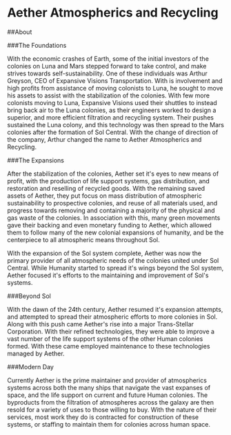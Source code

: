 # Aether Atmospherics and Recycling

##About

###The Foundations

With the economic crashes of Earth, some of the initial investors of the colonies on Luna and Mars stepped forward to take control, and make strives towards self-sustainability. One of these individuals was Arthur Greyson, CEO of Expansive Visions Transportation. With is involvement and high profits from assistance of moving colonists to Luna, he sought to move his assets to assist with the stabilization of the colonies. With few more colonists moving to Luna, Expansive Visions used their shuttles to instead bring back air to the Luna colonies, as their engineers worked to design a superior, and more efficient filtration and recycling system. Their pushes sustained the Luna colony, and this technology was then spread to the Mars colonies after the formation of Sol Central. With the change of direction of the company, Arthur changed the name to Aether Atmospherics and Recycling.

###The Expansions

After the stabilization of the colonies, Aether set it's eyes to new means of profit, with the production of life support systems, gas distribution, and restoration and reselling of recycled goods. With the remaining saved assets of Aether, they put focus on mass distribution of atmospheric sustainability to prospective colonies, and reuse of all materials used, and progress towards removing and containing a majority of the physical and gas waste of the colonies. In association with this, many green movements gave their backing and even monetary funding to Aether, which allowed them to follow many of the new colonial expansions of humanity, and be the centerpiece to all atmospheric means throughout Sol.

With the expansion of the Sol system complete, Aether was now the primary provider of all atmospheric needs of the colonies united under Sol Central. While Humanity started to spread it's wings beyond the Sol system, Aether focused it's efforts to the maintaining and improvement of Sol's systems.

###Beyond Sol

With the dawn of the 24th century, Aether resumed it's expansion attempts, and attempted to spread their atmospheric efforts to more colonies in Sol. Along with this push came Aether's rise into a major Trans-Stellar Corporation. With their refined technologies, they were able to improve a vast number of the life support systems of the other Human colonies formed. With these came employed maintenance to these technologies managed by Aether.

###Modern Day

Currently Aether is the prime maintainer and provider of atmospherics systems across both the many ships that navigate the vast expanses of space, and the life support on current and future Human colonies. The byproducts from the filtration of atmospheres across the galaxy are then resold for a variety of uses to those willing to buy. With the nature of their services, most work they do is contracted for construction of these systems, or staffing to maintain them for colonies across human space.